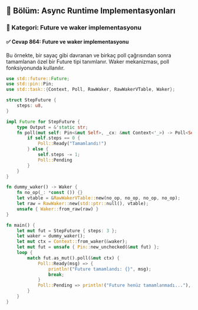 ## 📘 Bölüm: Async Runtime Implementasyonları
### 🔹 Kategori: Future ve waker implementasyonu
#### ✅ Cevap 864: Future ve waker implementasyonu

Bu örnekte, bir sayaç gibi davranan ve birkaç poll çağrısından sonra tamamlanan özel bir Future tipi tanımlanır. Waker mekanizması, poll fonksiyonunda kullanılır.

```rust
use std::future::Future;
use std::pin::Pin;
use std::task::{Context, Poll, RawWaker, RawWakerVTable, Waker};

struct StepFuture {
    steps: u8,
}

impl Future for StepFuture {
    type Output = &'static str;
    fn poll(mut self: Pin<&mut Self>, _cx: &mut Context<'_>) -> Poll<Self::Output> {
        if self.steps == 0 {
            Poll::Ready("Tamamlandı!")
        } else {
            self.steps -= 1;
            Poll::Pending
        }
    }
}

fn dummy_waker() -> Waker {
    fn no_op(_: *const ()) {}
    let vtable = &RawWakerVTable::new(no_op, no_op, no_op, no_op);
    let raw = RawWaker::new(std::ptr::null(), vtable);
    unsafe { Waker::from_raw(raw) }
}

fn main() {
    let mut fut = StepFuture { steps: 3 };
    let waker = dummy_waker();
    let mut ctx = Context::from_waker(&waker);
    let mut fut = unsafe { Pin::new_unchecked(&mut fut) };
    loop {
        match fut.as_mut().poll(&mut ctx) {
            Poll::Ready(msg) => {
                println!("Future tamamlandı: {}", msg);
                break;
            }
            Poll::Pending => println!("Future henüz tamamlanmadı..."),
        }
    }
}
```
